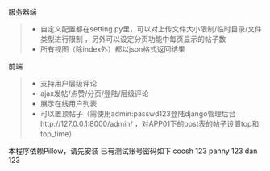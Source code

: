 服务器端
>* 自定义配置都在setting.py里，可以对上传文件大小限制/临时目录/文件类型进行限制
，另外可以设定分页功能中每页显示的帖子数
>* 所有视图（除index外）都以json格式返回结果

前端
>* 支持用户层级评论
>* ajax发帖/点赞/分页/登陆/层级评论
>* 展示在线用户列表
>* 可以置顶帖子（需使用admin:passwd123登陆django管理后台http://127.0.0.1:8000/admin/ ，对APP01下的post表的帖子设置top和top_time）


本程序依赖Pillow，请先安装
已有测试账号密码如下
coosh 123
panny 123
dan 123